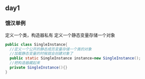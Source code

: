 ## day1
### 饿汉单例
定义一个类，构造器私有
定义一个静态变量存储一个对象   
```java
public class SingleInstance{  
  //定义一个公开的静态成员变量存储一个类的对象  
  //加载静态变量的时候就会创建对象了  
  public static SingleInstance instance=new SingleInstance();  
  //把构造器藏起来  
  private SingleInstance(){}  
}  
```
